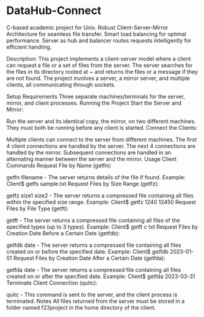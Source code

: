# DataHub-Connect
C-based academic project for Unix. Robust Client-Server-Mirror Architecture for seamless file transfer. Smart load balancing for optimal performance. Server as hub and balancer routes requests intelligently for efficient handling.

Description: 
This project implements a client-server model where a client can request a file or a set of files from the server. The server searches for the files in its directory rooted at ~ and returns the files or a message if they are not found. The project involves a server, a mirror server, and multiple clients, all communicating through sockets.

Setup
Requirements
Three separate machines/terminals for the server, mirror, and client processes.
Running the Project
Start the Server and Mirror:

Run the server and its identical copy, the mirror, on two different machines. They must both be running before any client is started.
Connect the Clients:

Multiple clients can connect to the server from different machines.
The first 4 client connections are handled by the server.
The next 4 connections are handled by the mirror.
Subsequent connections are handled in an alternating manner between the server and the mirror.
Usage
Client Commands
Request File by Name (getfn):

getfn filename - The server returns details of the file if found.
Example: Client$ getfs sample.txt
Request Files by Size Range (getfz):

getfz size1 size2 - The server returns a compressed file containing all files within the specified size range.
Example: Client$ getfz 1240 12450
Request Files by File Type (getft):

getft <extension list> - The server returns a compressed file containing all files of the specified types (up to 3 types).
Example: Client$ getft c txt
Request Files by Creation Date Before a Certain Date (getfdb):

getfdb date - The server returns a compressed file containing all files created on or before the specified date.
Example: Client$ getfdb 2023-01-01
Request Files by Creation Date After a Certain Date (getfda):

getfda date - The server returns a compressed file containing all files created on or after the specified date.
Example: Client$ getfda 2023-03-31
Terminate Client Connection (quitc):

quitc - This command is sent to the server, and the client process is terminated.
Notes
All files returned from the server must be stored in a folder named f23project in the home directory of the client.
